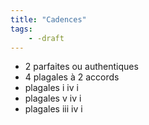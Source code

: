 ```yaml
---
title: "Cadences"
tags:
    - -draft
---
```


- 2 parfaites ou authentiques
- 4 plagales à 2 accords
- plagales i iv i
- plagales v iv i
- plagales iii iv i


